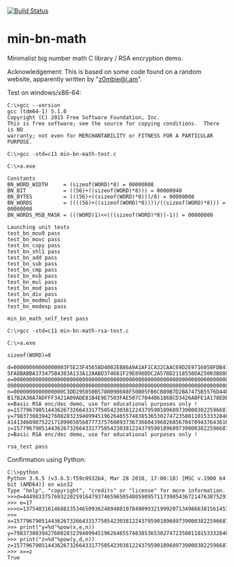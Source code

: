 [![Build Status](https://travis-ci.org/sebastien-riou/min-bn-math.svg?branch=master)](https://travis-ci.org/sebastien-riou/min-bn-math)
# min-bn-math
Minimalist big number math C library / RSA encryption demo.

Acknowledgement: This is based on some code found on a random website, apparently written by "z0mbie@i.am".

Test on windows/x86-64:

	C:\>gcc --version
	gcc (tdm64-1) 5.1.0
	Copyright (C) 2015 Free Software Foundation, Inc.
	This is free software; see the source for copying conditions.  There is NO
	warranty; not even for MERCHANTABILITY or FITNESS FOR A PARTICULAR PURPOSE.

	C:\>gcc -std=c11 min-bn-math-test.c

	C:\>a.exe

	Constants
	BN_WORD_WIDTH     = (sizeof(WORD)*8) = 00000008
	BN_BIT            = ((56)+((sizeof(WORD)*8))) = 00000040
	BN_BYTES          = (((56)+((sizeof(WORD)*8)))/8) = 00000008
	BN_WORDS          = ((((56)+((sizeof(WORD)*8))))/((sizeof(WORD)*8))) = 00000008
	BN_WORDS_MSB_MASK = (((WORD)1)<<(((sizeof(WORD)*8))-1)) = 00000080

	Launching unit tests
	test_bn_mov0 pass
	test_bn_movc pass
	test_bn_copy pass
	test_bn_shl1 pass
	test_bn_add pass
	test_bn_sub pass
	test_bn_cmp pass
	test_bn_msb pass
	test_bn_mul pass
	test_bn_mod pass
	test_bn_div pass
	test_bn_modmul pass
	test_bn_modexp pass

	min_bn_math_self_test pass

	C:\>gcc -std=c11 min-bn-math-rsa-test.c

	C:\>a.exe

	sizeof(WORD)=8

	d=00000000000000003F5E23F45658D4002EB86A9A1AF1CA32CAAC69D2E9716050FDB470EC894BB4349559E413328345F0CA743C5FF004E1CA69C7F5258CFB26F83E3BEF4D7CD48CB9B996A1C8BBC762446EB10BA0C8B066E3A75C52F84DD16051C76CF8
	5FA8BABBA373475B4383A133A12AABD374681F29E898DDC2A578D2118550DA25003B88028B
	e=000000000000000000000000000000000000000000000000000000000000000000000000000000000000000000000000000000000000000000000000000000000000000000000000000000000000000000000000000000000000000000000000000000
	00000000000000000000000000000000000000000000000000000000000000000000000011
	n=0000000000000000C3DD295050B5780090688F50B05FB6CB89B7D2BA7475B5576D44FFF2628CE72E2AB8C0F584DB925CA050006E5A3DA2A02FAFDE7410D9BE451D736F4C991C9BB42C32EA89267D2A658AE9D64CA46282A9FD2660A5A62E4463386E1E
	B17B2A30A7ADFFF3421A09ADE81B4E9E7503FAE507C7044B6186BCD3426ABFE1A178EDE91D
	x=Basic RSA enc/dec demo, use for educational purposes only !
	x=1577967905144362673266433177505423038122437959018968973900038225966870973606946826990427549786636453787275334088243397676835686379289079669058
	y=798373083942760828323940994519626465574838536530274723580110153332846330122469126238459040863981772603119045694371814213863495467788130425830781634606959589697181984292934384163807107804916952167417
	41413468987522171899038568777375760893736736604396826856704709437643616981249394518637405444655334823570539370
	z=1577967905144362673266433177505423038122437959018968973900038225966870973606946826990427549786636453787275334088243397676835686379289079669058
	z=Basic RSA enc/dec demo, use for educational purposes only !

	rsa_test pass

Confirmation using Python:

	C:\>python
	Python 3.6.5 (v3.6.5:f59c0932b4, Mar 28 2018, 17:00:18) [MSC v.1900 64 bit (AMD64)] on win32
	Type "help", "copyright", "credits" or "license" for more information.
	>>>d=44498337576932202591647937465965054805909571173905436721476387529105872932121462757382798827401460305961764413899350875562835523529416264032190619461235667960492995416894733958133247754192399449400041278095951041530225524273928470983356352923286280410417333809349064585688133716873643098654267641882774864523
	>>> e=17
	>>>n=137540316146881353465093624894801078490993219992071349866381561453599970881102703068274105466513604582063635461143448160830582527272741179735861914698364815342417850390232276308151352819576826952043882255852851892751378362922856527910065995914800713670770928829933567130814744455131846232076915939629570320669
	>>> x=1577967905144362673266433177505423038122437959018968973900038225966870973606946826990427549786636453787275334088243397676835686379289079669058
	>>> print("y=%d"%pow(x,e,n))
	y=79837308394276082832394099451962646557483853653027472358011015333284633012246912623845904086398177260311904569437181421386349546778813042583078163460695958969718198429293438416380710780491695216741741413468987522171899038568777375760893736736604396826856704709437643616981249394518637405444655334823570539370
	>>> print("z=%d"%pow(y,d,n))
	z=1577967905144362673266433177505423038122437959018968973900038225966870973606946826990427549786636453787275334088243397676835686379289079669058
	>>> x==z
	True
